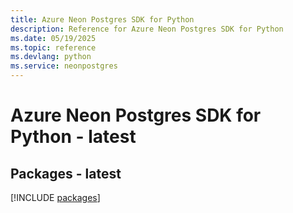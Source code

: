 ```yaml
---
title: Azure Neon Postgres SDK for Python
description: Reference for Azure Neon Postgres SDK for Python
ms.date: 05/19/2025
ms.topic: reference
ms.devlang: python
ms.service: neonpostgres
---
```

# Azure Neon Postgres SDK for Python - latest
## Packages - latest
[!INCLUDE [packages](neon-postgres-index.md)]
